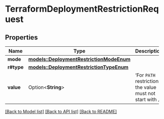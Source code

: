 # TerraformDeploymentRestrictionRequest

## Properties

Name | Type | Description | Notes
------------ | ------------- | ------------- | -------------
**mode** | [**models::DeploymentRestrictionModeEnum**](DeploymentRestrictionModeEnum.md) |  | 
**r#type** | [**models::DeploymentRestrictionTypeEnum**](DeploymentRestrictionTypeEnum.md) |  | 
**value** | Option<**String**> | ‘For `PATH` restrictions, the value must not start with `/`’ | [optional]

[[Back to Model list]](../README.md#documentation-for-models) [[Back to API list]](../README.md#documentation-for-api-endpoints) [[Back to README]](../README.md)


